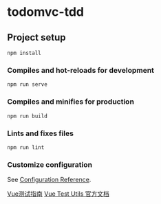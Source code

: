 # todomvc-tdd

## Project setup
```
npm install
```

### Compiles and hot-reloads for development
```
npm run serve
```

### Compiles and minifies for production
```
npm run build
```

### Lints and fixes files
```
npm run lint
```

### Customize configuration
See [Configuration Reference](https://cli.vuejs.org/config/).

[Vue测试指南](https://lmiller1990.github.io/vue-testing-handbook/zh-CN/setting-up-for-tdd.html)
[Vue Test Utils 官方文档](https://vue-test-utils.vuejs.org/zh/)
